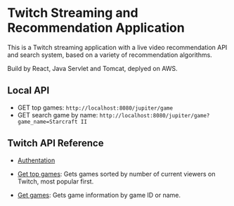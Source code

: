 

# Twitch Streaming and Recommendation Application 
This is a Twitch streaming application with a live video recommendation API and search system, based on a variety of recommendation algorithms.

Build by React, Java Servlet and Tomcat, deplyed on AWS.



## Local API

- GET top games: `http://localhost:8080/jupiter/game`
- GET search game by name: `http://localhost:8080/jupiter/game?game_name=Starcraft II`



## Twitch API Reference

- [Authentation](https://dev.twitch.tv/docs/authentication/getting-tokens-oauth#oauth-client-credentials-flow)

- [Get top games](https://dev.twitch.tv/docs/api/reference#get-top-games): Gets games sorted by number of current viewers on Twitch, most popular first.
- [Get games](https://dev.twitch.tv/docs/api/reference#get-games): Gets game information by game ID or name.

